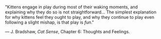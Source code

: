 "Kittens engage in play during most of their waking moments, and explaining why they do so is not straightforward... The simplest explanation for why kittens feel they ought to play, and why they continue to play even following a slight mishap, is that play is _fun_."

— J. Bradshaw, _Cat Sense_, Chapter 6: Thoughts and Feelings.
